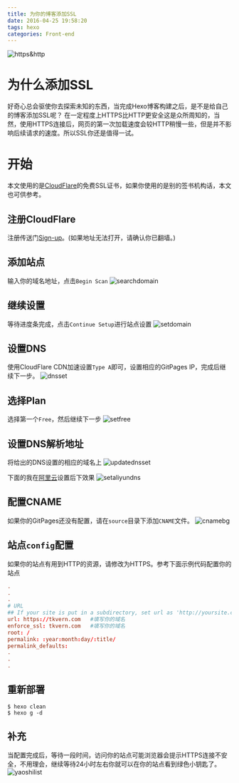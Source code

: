 ```yaml
---
title: 为你的博客添加SSL
date: 2016-04-25 19:58:20
tags: hexo
categories: Front-end
---
```


![https&http](https://o5zglbuyp.qnssl.com/https&http.png)
# 为什么添加SSL
好奇心总会驱使你去探索未知的东西，当完成Hexo博客构建之后，是不是给自己的博客添加SSL呢？
在一定程度上HTTPS比HTTP更安全这是众所周知的，当然，使用HTTPS连接后，网页的第一次加载速度会较HTTP稍慢一些，但是并不影响后续请求的速度。所以SSL你还是值得一试。

<!-- more -->
# 开始
本文使用的是[CloudFlare](https://www.cloudflare.com/)的免费SSL证书，如果你使用的是别的签书机构话，本文也可供参考。

## 注册CloudFlare
注册传送门[Sign-up](https://www.cloudflare.com/a/sign-up)。(如果地址无法打开，请确认你已翻墙。)

## 添加站点
输入你的域名地址，点击`Begin Scan`
![searchdomain](https://o5zglbuyp.qnssl.com/searchdomain.png)

## 继续设置
等待进度条完成，点击`Continue Setup`进行站点设置
![setdomain](https://o5zglbuyp.qnssl.com/setdomain.png)

## 设置DNS
使用CloudFlare CDN加速设置`Type A`即可，设置相应的GitPages IP，完成后继续下一步。
![dnsset](https://o5zglbuyp.qnssl.com/dnsset.png)

## 选择Plan
选择第一个`Free`，然后继续下一步
![setfree](https://o5zglbuyp.qnssl.com/setfree.png)

## 设置DNS解析地址
将给出的DNS设置的相应的域名上
![updatednsset](https://o5zglbuyp.qnssl.com/updatednsset.png)

下面的我在[阿里云](https://www.aliyun.com/)设置后下效果
![setaliyundns](https://o5zglbuyp.qnssl.com/setaliyundns.png)

## 配置CNAME
如果你的GitPages还没有配置，请在`source`目录下添加`CNAME`文件。
![cnamebg](https://o5zglbuyp.qnssl.com/cnamebg.png)

## 站点`config`配置
如果你的站点有用到HTTP的资源，请修改为HTTPS。参考下面示例代码配置你的站点
```conf
.
.
.
# URL
## If your site is put in a subdirectory, set url as 'http://yoursite.com/child' and root as '/child/'
url: https://tkvern.com   #填写你的域名
enforce_ssl: tkvern.com   #填写你的域名
root: /
permalink: :year:month:day/:title/
permalink_defaults:
.
.
.
```

## 重新部署
```console
$ hexo clean
$ hexo g -d
```

## 补充
当配置完成后，等待一段时间，访问你的站点可能浏览器会提示HTTPS连接不安全，不用理会，继续等待24小时左右你就可以在你的站点看到绿色小钥匙了。
![yaoshilist](https://o5zglbuyp.qnssl.com/yaoshilist.png)